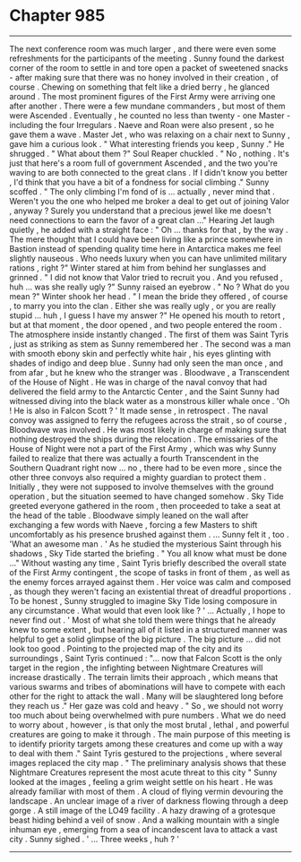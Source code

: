 
# Chapter 985


---

The next conference room was much larger , and there were even some refreshments for the participants of the meeting . Sunny found the darkest corner of the room to settle in and tore open a packet of sweetened snacks - after making sure that there was no honey involved in their creation , of course .
Chewing on something that felt like a dried berry , he glanced around .
The most prominent figures of the First Army were arriving one after another . There were a few mundane commanders , but most of them were Ascended . Eventually , he counted no less than twenty - one Master - including the four Irregulars .
Naeve and Roan were also present , so he gave them a wave .
Master Jet , who was relaxing on a chair next to Sunny , gave him a curious look .
" What interesting friends you keep , Sunny ."
He shrugged .
" What about them ?"
Soul Reaper chuckled .
" No , nothing . It's just that here's a room full of government Ascended , and the two you're waving to are both connected to the great clans . If I didn't know you better , I'd think that you have a bit of a fondness for social climbing ."
Sunny scoffed .
" The only climbing I'm fond of is ... actually , never mind that . Weren't you the one who helped me broker a deal to get out of joining Valor , anyway ? Surely you understand that a precious jewel like me doesn't need connections to earn the favor of a great clan ..."
Hearing Jet laugh quietly , he added with a straight face :
" Oh ... thanks for that , by the way . The mere thought that I could have been living like a prince somewhere in Bastion instead of spending quality time here in Antarctica makes me feel slightly nauseous . Who needs luxury when you can have unlimited military rations , right ?"
Winter stared at him from behind her sunglasses and grinned .
" I did not know that Valor tried to recruit you . And you refused , huh ... was she really ugly ?"
Sunny raised an eyebrow .
" No ? What do you mean ?"
Winter shook her head .
" I mean the bride they offered , of course , to marry you into the clan . Either she was really ugly , or you are really stupid ... huh , I guess I have my answer ?"
He opened his mouth to retort , but at that moment , the door opened , and two people entered the room . The atmosphere inside instantly changed .
The first of them was Saint Tyris , just as striking as stem as Sunny remembered her . The second was a man with smooth ebony skin and perfectly white hair , his eyes glinting with shades of indigo and deep blue .
Sunny had only seen the man once , and from afar , but he knew who the stranger was .
Bloodwave , a Transcendent of the House of Night . He was in charge of the naval convoy that had delivered the field army to the Antarctic Center , and the Saint Sunny had witnessed diving into the black water as a monstrous killer whale once .
'Oh ! He is also in Falcon Scott ? '
It made sense , in retrospect . The naval convoy was assigned to ferry the refugees across the strait , so of course , Bloodwave was involved . He was most likely in charge of making sure that nothing destroyed the ships during the relocation .
The emissaries of the House of Night were not a part of the First Army , which was why Sunny failed to realize that there was actually a fourth Transcendent in the Southern Quadrant right now ... no , there had to be even more , since the other three convoys also required a mighty guardian to protect them .
Initially , they were not supposed to involve themselves with the ground operation , but the situation seemed to have changed somehow .
Sky Tide greeted everyone gathered in the room , then proceeded to take a seat at the head of the table . Bloodwave simply leaned on the wall after exchanging a few words with Naeve , forcing a few Masters to shift uncomfortably as his presence brushed against them .
... Sunny felt it , too .
'What an awesome man . '
As he studied the mysterious Saint through his shadows , Sky Tide started the briefing .
" You all know what must be done ..."
Without wasting any time , Saint Tyris briefly described the overall state of the First Army contingent , the scope of tasks in front of them , as well as the enemy forces arrayed against them . Her voice was calm and composed , as though they weren't facing an existential threat of dreadful proportions .
To be honest , Sunny struggled to imagine Sky Tide losing composure in any circumstance . What would that even look like ?
' ... Actually , I hope to never find out . '
Most of what she told them were things that he already knew to some extent , but hearing all of it listed in a structured manner was helpful to get a solid glimpse of the big picture .
The big picture ... did not look too good .
Pointing to the projected map of the city and its surroundings , Saint Tyris continued :
"... now that Falcon Scott is the only target in the region , the infighting between Nightmare Creatures will increase drastically . The terrain limits their approach , which means that various swarms and tribes of abominations will have to compete with each other for the right to attack the wall . Many will be slaughtered long before they reach us ."
Her gaze was cold and heavy .
" So , we should not worry too much about being overwhelmed with pure numbers . What we do need to worry about , however , is that only the most brutal , lethal , and powerful creatures are going to make it through . The main purpose of this meeting is to identify priority targets among these creatures and come up with a way to deal with them ."
Saint Tyris gestured to the projections , where several images replaced the city map .
" The preliminary analysis shows that these Nightmare Creatures represent the most acute threat to this city "
Sunny looked at the images , feeling a grim weight settle on his heart .
He was already familiar with most of them .
A cloud of flying vermin devouring the landscape . An unclear image of a river of darkness flowing through a deep gorge . A still image of the LO49 facility . A hazy drawing of a grotesque beast hiding behind a veil of snow .
And a walking mountain with a single inhuman eye , emerging from a sea of incandescent lava to attack a vast city .
Sunny sighed .
' ... Three weeks , huh ? '

---

